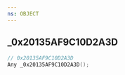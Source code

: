 ```yaml
---
ns: OBJECT
---
```

## _0x20135AF9C10D2A3D

```c
// 0x20135AF9C10D2A3D
Any _0x20135AF9C10D2A3D();
```

